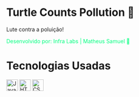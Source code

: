
<h1> Turtle Counts Pollution 🐢 </h1>

<p> Lute contra a poluição! </p>

<span style="color: springgreen;">Desenvolvido por: Infra Labs | Matheus Samuel 🦔</span>

<h1> Tecnologias Usadas </h1> 
<img src="https://img.shields.io/badge/JavaScript-F7DF1E?style=for-the-badge&logo=javascript&logoColor=black" alt="JavaScript Logo" height="30"> <img src="https://img.shields.io/badge/HTML5-E34F26?style=for-the-badge&logo=html5&logoColor=white" alt="HTML5 Logo" height="30"> <img src="https://img.shields.io/badge/CSS3-1572B6?style=for-the-badge&logo=css3&logoColor=white" alt="CSS3 Logo" height="30">